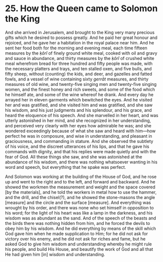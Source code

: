 # 25. How the Queen came to Solomon the King

And she arrived in Jerusalem, and brought to the King very many precious gifts which he desired to possess greatly. And he paid her great honour and rejoiced, and he gave her a habitation in the royal palace near him. And he sent her food both for the morning and evening meal, each time fifteen measures by the *ḳôrî* of finely ground white meal, cooked with oil and gravy and sauce in abundance, and thirty measures by the *ḳôrî* of crushed white meal wherefrom bread for three hundred and fifty people was made, with the necessary platters and trays, and ten stalled oxen, and five bulls, and fifty sheep, without (counting) the kids, and deer, and gazelles and fatted fowls, and a vessel of wine containing sixty *gerrât* measures, and thirty measures of old wine, and twenty-five singing men and twenty-five singing women, and the finest honey and rich sweets, and some of the food which he himself ate, and some of the wine whereof he drank. And every day he arrayed her in eleven garments which bewitched the eyes. And he visited her and was gratified, and she visited him and was gratified, and she saw his wisdom, and his just judgments and his splendour, and his grace, and heard the eloquence of his speech. And she marvelled in her heart, and was utterly astonished in her mind, and she recognized in her understanding, and perceived very clearly with her eyes how admirable he was; and she wondered exceedingly because of what she saw and heard with him—how perfect he was in composure, and wise in understanding, and pleasant in graciousness, and commanding in stature. And she observed the subtlety of his voice, and the discreet utterances of his lips, and that he gave his commands with dignity, and that his replies were made quietly and with the fear of God. All these things she saw, and she was astonished at the abundance of his wisdom, and there was nothing whatsoever wanting in his word and speech, but everything that he spake was perfect.

And Solomon was working at the building of the House of God, and he rose up and went to the right and to the left, and forward and backward. And he showed the workmen the measurement and weight and the space covered [by the materials], and he told the workers in metal how to use the hammer, and the drill, and the chisel(?), and he showed the stone-masons the angle [measure] and the circle and the surface [measure]. And everything was wrought by his order, and there was none who set himself in opposition to his word; for the light of his heart was like a lamp in the darkness, and his wisdom was as abundant as the sand. And of the speech of the beasts and the birds there was nothing hidden from him, and he forced the devils to obey him by his wisdom. And he did everything by means of the skill which God gave him when he made supplication to Him; for he did not ask for victory over his enemy, and he did not ask for riches and fame, but he asked God to give him wisdom and understanding whereby he might rule his people, and build His House, and beautify the work of God and all that He had given him [in] wisdom and understanding.

